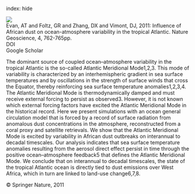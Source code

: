 index: hide

<div class="Citation">
    <div class="Citation-thumb CitationThumb-linked"  data-href="https://doi.org/10.1038/ngeo1276">
      <img src="https://static.claimspace.cloud/climate-study-static/refs/thumbs/14/Evan_et_al_2011a-thumb.png" />
    </div>

  <div class="Citation-body">
    <div class="Citation-text">Evan, AT and Foltz, GR and Zhang, DX and Vimont, DJ, 2011: Influence of African dust on ocean-atmosphere variability in the tropical Atlantic. <span class="Article-journal">Nature Geoscience, </span><span class="Article-volume">4, </span>762-765pp.</div>
    <div class="Citation-links">
      <div class="CitationLink" data-href="https://doi.org/10.1038/ngeo1276">
        <div class="CitationLink-icon CitationLink-Doi"></div>
        <div class="CitationLink-text">DOI</div>
      </div>
      <div class="CitationLink" data-href="https://scholar.google.com/scholar?q=10.1038/ngeo1276">
        <div class="CitationLink-icon CitationLink-Scholar"></div>
        <div class="CitationLink-text">Google Scholar</div>
      </div>
    </div>
  </div>
</div>

The dominant source of coupled ocean–atmosphere variability in the tropical Atlantic is the so-called Atlantic Meridional Mode1,2,3. This mode of variability is characterized by an interhemispheric gradient in sea surface temperatures and by oscillations in the strength of surface winds that cross the Equator, thereby reinforcing sea surface temperature anomalies1,2,3,4. The Atlantic Meridional Mode is thermodynamically damped and must receive external forcing to persist as observed3. However, it is not known which external forcing factors have excited the Atlantic Meridional Mode in the historical record. Here we present simulations with an ocean general circulation model that is forced by a record of surface radiation from anomalous dust concentrations in the atmosphere, reconstructed from a coral proxy and satellite retrievals. We show that the Atlantic Meridional Mode is excited by variability in African dust outbreaks on interannual to decadal timescales. Our analysis indicates that sea surface temperature anomalies resulting from the aerosol direct effect persist in time through the positive ocean–atmosphere feedback5 that defines the Atlantic Meridional Mode. We conclude that on interannual to decadal timescales, the state of the tropical Atlantic ocean is directly tied to dust emissions over West Africa, which in turn are linked to land-use change6,7,8.

<div class="Citation-copy">
&copy; Springer Nature, 2011
</div>